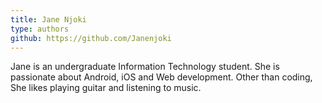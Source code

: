 ```yaml
---
title: Jane Njoki
type: authors
github: https://github.com/Janenjoki
---
```

Jane is an undergraduate Information Technology student. She is passionate about Android, iOS and Web development. Other than coding, She likes playing guitar and listening to music.

